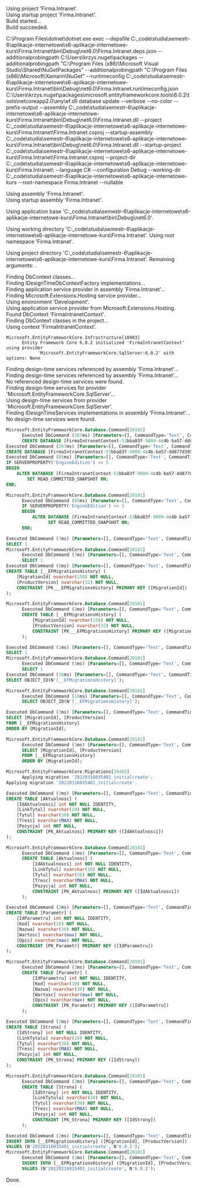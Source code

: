 Using project 'Firma.Intranet'.  
Using startup project 'Firma.Intranet'.  
Build started...  
Build succeeded.  

C:\Program Files\dotnet\dotnet.exe exec --depsfile C:\_code\studia\semestr-6\aplikacje-internetowe\s6-aplikacje-internetowe-kurs\Firma.Intranet\bin\Debug\net6.0\Firma.Intranet.deps.json --additionalprobingpath C:\Users\krzys\.nuget\packages --additionalprobingpath "C:\Program Files (x86)\Microsoft Visual Studio\Shared\NuGetPackages" --additionalprobingpath "C:\Program Files (x86)\Microsoft\Xamarin\NuGet" --runtimeconfig C:\_code\studia\semestr-6\aplikacje-internetowe\s6-aplikacje-internetowe-kurs\Firma.Intranet\bin\Debug\net6.0\Firma.Intranet.runtimeconfig.json C:\Users\krzys\.nuget\packages\microsoft.entityframeworkcore.tools\6.0.2\tools\netcoreapp2.0\any\ef.dll database update --verbose --no-color --prefix-output --assembly C:\_code\studia\semestr-6\aplikacje-internetowe\s6-aplikacje-internetowe-kurs\Firma.Intranet\bin\Debug\net6.0\Firma.Intranet.dll --project C:\_code\studia\semestr-6\aplikacje-internetowe\s6-aplikacje-internetowe-kurs\Firma.Intranet\Firma.Intranet.csproj --startup-assembly C:\_code\studia\semestr-6\aplikacje-internetowe\s6-aplikacje-internetowe-kurs\Firma.Intranet\bin\Debug\net6.0\Firma.Intranet.dll --startup-project C:\_code\studia\semestr-6\aplikacje-internetowe\s6-aplikacje-internetowe-kurs\Firma.Intranet\Firma.Intranet.csproj --project-dir C:\_code\studia\semestr-6\aplikacje-internetowe\s6-aplikacje-internetowe-kurs\Firma.Intranet\ --language C# --configuration Debug --working-dir C:\_code\studia\semestr-6\aplikacje-internetowe\s6-aplikacje-internetowe-kurs --root-namespace Firma.Intranet --nullable  

Using assembly 'Firma.Intranet'.  
Using startup assembly 'Firma.Intranet'.  

Using application base 'C:\_code\studia\semestr-6\aplikacje-internetowe\s6-aplikacje-internetowe-kurs\Firma.Intranet\bin\Debug\net6.0'.  

Using working directory 'C:\_code\studia\semestr-6\aplikacje-internetowe\s6-aplikacje-internetowe-kurs\Firma.Intranet'.
Using root namespace 'Firma.Intranet'.  

Using project directory 'C:\_code\studia\semestr-6\aplikacje-internetowe\s6-aplikacje-internetowe-kurs\Firma.Intranet\'.
Remaining arguments: .  

Finding DbContext classes...  
Finding IDesignTimeDbContextFactory implementations...  
Finding application service provider in assembly 'Firma.Intranet'...  
Finding Microsoft.Extensions.Hosting service provider...  
Using environment 'Development'.  
Using application service provider from Microsoft.Extensions.Hosting.  
Found DbContext 'FirmaIntranetContext'.  
Finding DbContext classes in the project...  
Using context 'FirmaIntranetContext'.  

```
Microsoft.EntityFrameworkCore.Infrastructure[10403]
      Entity Framework Core 6.0.2 initialized 'FirmaIntranetContext' using provider 
            'Microsoft.EntityFrameworkCore.SqlServer:6.0.2' with options: None
```

Finding design-time services referenced by assembly 'Firma.Intranet'...  
Finding design-time services referenced by assembly 'Firma.Intranet'...  
No referenced design-time services were found.  
Finding design-time services for provider 'Microsoft.EntityFrameworkCore.SqlServer'...  
Using design-time services from provider 'Microsoft.EntityFrameworkCore.SqlServer'.  
Finding IDesignTimeServices implementations in assembly 'Firma.Intranet'...  
No design-time services were found.  

```sql
Microsoft.EntityFrameworkCore.Database.Command[20101]
      Executed DbCommand (267ms) [Parameters=[], CommandType='Text', CommandTimeout='60']
      CREATE DATABASE [FirmaIntranetContext-53bba83f-9009-4c4b-ba57-dd877d395d5e];
Executed DbCommand (267ms) [Parameters=[], CommandType='Text', CommandTimeout='60']
CREATE DATABASE [FirmaIntranetContext-53bba83f-9009-4c4b-ba57-dd877d395d5e];
Executed DbCommand (85ms) [Parameters=[], CommandType='Text', CommandTimeout='60']
IF SERVERPROPERTY('EngineEdition') <> 5
BEGIN
    ALTER DATABASE [FirmaIntranetContext-53bba83f-9009-4c4b-ba57-dd877d395d5e] 
        SET READ_COMMITTED_SNAPSHOT ON;
END;

Microsoft.EntityFrameworkCore.Database.Command[20101]
      Executed DbCommand (85ms) [Parameters=[], CommandType='Text', CommandTimeout='60']
      IF SERVERPROPERTY('EngineEdition') <> 5
      BEGIN
          ALTER DATABASE [FirmaIntranetContext-53bba83f-9009-4c4b-ba57-dd877d395d5e] 
                SET READ_COMMITTED_SNAPSHOT ON;
      END;

Executed DbCommand (7ms) [Parameters=[], CommandType='Text', CommandTimeout='30']
SELECT 1
Microsoft.EntityFrameworkCore.Database.Command[20101]
      Executed DbCommand (7ms) [Parameters=[], CommandType='Text', CommandTimeout='30']
      SELECT 1
Executed DbCommand (8ms) [Parameters=[], CommandType='Text', CommandTimeout='30']
CREATE TABLE [__EFMigrationsHistory] (
    [MigrationId] nvarchar(150) NOT NULL,
    [ProductVersion] nvarchar(32) NOT NULL,
    CONSTRAINT [PK___EFMigrationsHistory] PRIMARY KEY ([MigrationId])
);

Microsoft.EntityFrameworkCore.Database.Command[20101]
      Executed DbCommand (8ms) [Parameters=[], CommandType='Text', CommandTimeout='30']
      CREATE TABLE [__EFMigrationsHistory] (
          [MigrationId] nvarchar(150) NOT NULL,
          [ProductVersion] nvarchar(32) NOT NULL,
          CONSTRAINT [PK___EFMigrationsHistory] PRIMARY KEY ([MigrationId])
      );

Executed DbCommand (1ms) [Parameters=[], CommandType='Text', CommandTimeout='30']
SELECT 1
Microsoft.EntityFrameworkCore.Database.Command[20101]
      Executed DbCommand (1ms) [Parameters=[], CommandType='Text', CommandTimeout='30']
      SELECT 1
Executed DbCommand (16ms) [Parameters=[], CommandType='Text', CommandTimeout='30']
SELECT OBJECT_ID(N'[__EFMigrationsHistory]');

Microsoft.EntityFrameworkCore.Database.Command[20101]
      Executed DbCommand (16ms) [Parameters=[], CommandType='Text', CommandTimeout='30']
      SELECT OBJECT_ID(N'[__EFMigrationsHistory]');

Executed DbCommand (3ms) [Parameters=[], CommandType='Text', CommandTimeout='30']
SELECT [MigrationId], [ProductVersion]
FROM [__EFMigrationsHistory]
ORDER BY [MigrationId];

Microsoft.EntityFrameworkCore.Database.Command[20101]
      Executed DbCommand (3ms) [Parameters=[], CommandType='Text', CommandTimeout='30']
      SELECT [MigrationId], [ProductVersion]
      FROM [__EFMigrationsHistory]
      ORDER BY [MigrationId];

Microsoft.EntityFrameworkCore.Migrations[20402]
      Applying migration '20220316035401_initialcreate'.
Applying migration '20220316035401_initialcreate'.

Executed DbCommand (3ms) [Parameters=[], CommandType='Text', CommandTimeout='30']
CREATE TABLE [Aktualnosc] (
    [IdAktualnosci] int NOT NULL IDENTITY,
    [LinkTytul] nvarchar(10) NOT NULL,
    [Tytul] nvarchar(30) NOT NULL,
    [Tresc] nvarchar(MAX) NOT NULL,
    [Pozycja] int NOT NULL,
    CONSTRAINT [PK_Aktualnosc] PRIMARY KEY ([IdAktualnosci])
);

Microsoft.EntityFrameworkCore.Database.Command[20101]
      Executed DbCommand (3ms) [Parameters=[], CommandType='Text', CommandTimeout='30']
      CREATE TABLE [Aktualnosc] (
          [IdAktualnosci] int NOT NULL IDENTITY,
          [LinkTytul] nvarchar(10) NOT NULL,
          [Tytul] nvarchar(30) NOT NULL,
          [Tresc] nvarchar(MAX) NOT NULL,
          [Pozycja] int NOT NULL,
          CONSTRAINT [PK_Aktualnosc] PRIMARY KEY ([IdAktualnosci])
      );

Executed DbCommand (2ms) [Parameters=[], CommandType='Text', CommandTimeout='30']
CREATE TABLE [Parametr] (
    [IdParametru] int NOT NULL IDENTITY,
    [Kod] nvarchar(10) NOT NULL,
    [Nazwa] nvarchar(30) NOT NULL,
    [Wartosc] nvarchar(max) NOT NULL,
    [Opis] nvarchar(max) NOT NULL,
    CONSTRAINT [PK_Parametr] PRIMARY KEY ([IdParametru])
);

Microsoft.EntityFrameworkCore.Database.Command[20101]
      Executed DbCommand (2ms) [Parameters=[], CommandType='Text', CommandTimeout='30']
      CREATE TABLE [Parametr] (
          [IdParametru] int NOT NULL IDENTITY,
          [Kod] nvarchar(10) NOT NULL,
          [Nazwa] nvarchar(30) NOT NULL,
          [Wartosc] nvarchar(max) NOT NULL,
          [Opis] nvarchar(max) NOT NULL,
          CONSTRAINT [PK_Parametr] PRIMARY KEY ([IdParametru])
      );

Executed DbCommand (2ms) [Parameters=[], CommandType='Text', CommandTimeout='30']
CREATE TABLE [Strona] (
    [IdStrony] int NOT NULL IDENTITY,
    [LinkTytulu] nvarchar(10) NOT NULL,
    [Tytul] nvarchar(30) NOT NULL,
    [Tresc] nvarchar(MAX) NOT NULL,
    [Pozycja] int NOT NULL,
    CONSTRAINT [PK_Strona] PRIMARY KEY ([IdStrony])
);

Microsoft.EntityFrameworkCore.Database.Command[20101]
      Executed DbCommand (2ms) [Parameters=[], CommandType='Text', CommandTimeout='30']
      CREATE TABLE [Strona] (
          [IdStrony] int NOT NULL IDENTITY,
          [LinkTytulu] nvarchar(10) NOT NULL,
          [Tytul] nvarchar(30) NOT NULL,
          [Tresc] nvarchar(MAX) NOT NULL,
          [Pozycja] int NOT NULL,
          CONSTRAINT [PK_Strona] PRIMARY KEY ([IdStrony])
      );

Executed DbCommand (2ms) [Parameters=[], CommandType='Text', CommandTimeout='30']
INSERT INTO [__EFMigrationsHistory] ([MigrationId], [ProductVersion])
VALUES (N'20220316035401_initialcreate', N'6.0.2');
Microsoft.EntityFrameworkCore.Database.Command[20101]
      Executed DbCommand (2ms) [Parameters=[], CommandType='Text', CommandTimeout='30']
      INSERT INTO [__EFMigrationsHistory] ([MigrationId], [ProductVersion])
      VALUES (N'20220316035401_initialcreate', N'6.0.2');
```
Done.